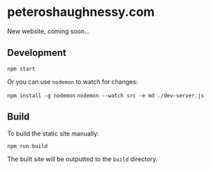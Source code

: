 # peteroshaughnessy.com

New website, coming soon...

## Development

`npm start`

Or you can use `nodemon` to watch for changes:

`npm install -g nodemon`
`nodemon --watch src -e md ./dev-server.js`

## Build

To build the static site manually:

`npm run build`

The built site will be outputted to the `build` directory.

